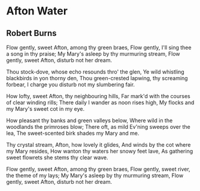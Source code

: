 # Afton Water
## Robert Burns
Flow gently, sweet Afton, among thy green braes,
Flow gently, I'll sing thee a song in thy praise;
My Mary's asleep by thy murmuring stream,
Flow gently, sweet Afton, disturb not her dream.

Thou stock-dove, whose echo resounds thro' the glen,
Ye wild whistling blackbirds in yon thorny den,
Thou green-crested lapwing, thy screaming forbear,
I charge you disturb not my slumbering fair.

How lofty, sweet Afton, thy neighbouring hills,
Far mark'd with the courses of clear winding rills;
There daily I wander as noon rises high,
My flocks and my Mary's sweet cot in my eye.

How pleasant thy banks and green valleys below,
Where wild in the woodlands the primroses blow;
There oft, as mild Ev'ning sweeps over the lea,
The sweet-scented birk shades my Mary and me.

Thy crystal stream, Afton, how lovely it glides,
And winds by the cot where my Mary resides,
How wanton thy waters her snowy feet lave,
As gathering sweet flowrets she stems thy clear wave.

Flow gently, sweet Afton, among thy green braes,
Flow gently, sweet river, the theme of my lays;
My Mary's asleep by thy murmuring stream,
Flow gently, sweet Afton, disturb not her dream.